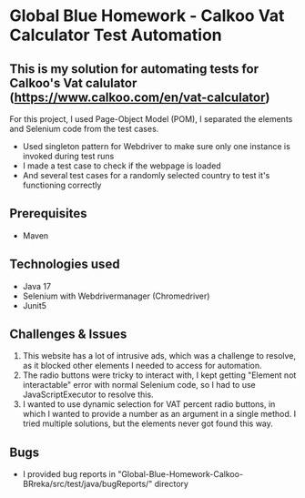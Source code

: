 # Global Blue Homework - Calkoo Vat Calculator Test Automation

## This is my solution for automating tests for Calkoo's Vat calulator (https://www.calkoo.com/en/vat-calculator)

For this project, I used Page-Object Model (POM), I separated the elements and Selenium code from the test cases.
+ Used singleton pattern for Webdriver to make sure only one instance is invoked during test runs
+ I made a test case to check if the webpage is loaded
+ And several test cases for a randomly selected country to test it's functioning correctly

## Prerequisites
+ Maven

## Technologies used
+ Java 17
+ Selenium with Webdrivermanager (Chromedriver)
+ Junit5

## Challenges & Issues

1. This website has a lot of intrusive ads, which was a challenge to resolve, as it blocked other elements I needed to access for automation. 
2. The radio buttons were tricky to interact with, I kept getting "Element not interactable" error with normal Selenium code, so I had to use JavaScriptExecutor to resolve this.
3. I wanted to use dynamic selection for VAT percent radio buttons, in which I wanted to provide a number as an argument in a single method. I tried multiple solutions, but the elements never got found this way.

## Bugs
+ I provided bug reports in "Global-Blue-Homework-Calkoo-BRreka/src/test/java/bugReports/" directory
